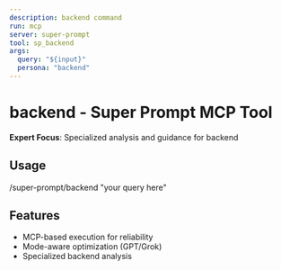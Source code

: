 ```yaml
---
description: backend command
run: mcp
server: super-prompt
tool: sp_backend
args:
  query: "${input}"
  persona: "backend"
---
```


# **backend - Super Prompt MCP Tool**

**Expert Focus**: Specialized analysis and guidance for backend

## Usage
/super-prompt/backend "your query here"

## Features
- MCP-based execution for reliability
- Mode-aware optimization (GPT/Grok)
- Specialized backend analysis
